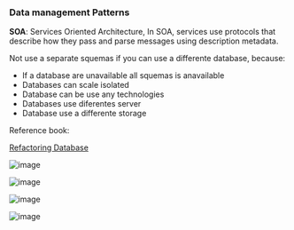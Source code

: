 ### Data management Patterns

**SOA**: Services Oriented Architecture, In SOA, services use protocols that describe how they pass and parse messages using description metadata.

Not use a separate squemas if you can use a differente database, because:
- If a database are unavailable all squemas is anavailable
- Databases can scale isolated
- Database can be use any technologies
- Databases use diferentes server
- Database use a differente storage


Reference book:

[Refactoring Database](https://github.com/manjunath5496/Database-Books)

![image](https://user-images.githubusercontent.com/12099889/146000129-bad341e7-c34a-4bc6-b856-00a64d03f713.png)


![image](https://user-images.githubusercontent.com/12099889/145999614-14d91cab-ce1e-405d-85fe-b760ff2b6298.png)


![image](https://user-images.githubusercontent.com/12099889/145999629-d15b307e-d362-4af5-ad69-73724228e1b6.png)

![image](https://user-images.githubusercontent.com/12099889/146000943-ff826ca8-f66a-4c31-8c05-a9d66d1a7150.png)



